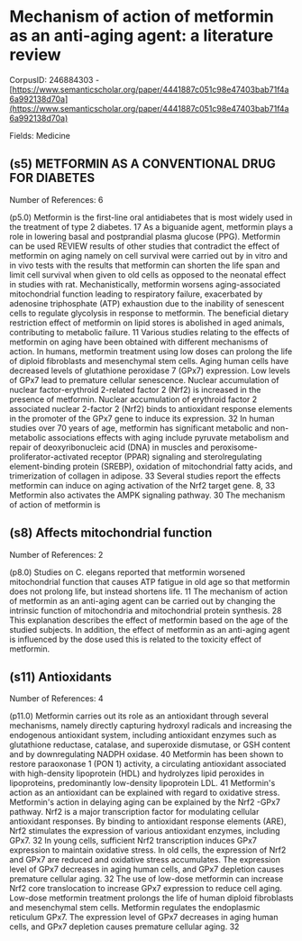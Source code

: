 # Mechanism of action of metformin as an anti-aging agent: a literature review

CorpusID: 246884303 - [https://www.semanticscholar.org/paper/4441887c051c98e47403bab71f4a6a992138d70a](https://www.semanticscholar.org/paper/4441887c051c98e47403bab71f4a6a992138d70a)

Fields: Medicine

## (s5) METFORMIN AS A CONVENTIONAL DRUG FOR DIABETES
Number of References: 6

(p5.0) Metformin is the first-line oral antidiabetes that is most widely used in the treatment of type 2 diabetes. 17 As a biguanide agent, metformin plays a role in lowering basal and postprandial plasma glucose (PPG). Metformin can be used REVIEW results of other studies that contradict the effect of metformin on aging namely on cell survival were carried out by in vitro and in vivo tests with the results that metformin can shorten the life span and limit cell survival when given to old cells as opposed to the neonatal effect in studies with rat. Mechanistically, metformin worsens aging-associated mitochondrial function leading to respiratory failure, exacerbated by adenosine triphosphate (ATP) exhaustion due to the inability of senescent cells to regulate glycolysis in response to metformin. The beneficial dietary restriction effect of metformin on lipid stores is abolished in aged animals, contributing to metabolic failure. 11 Various studies relating to the effects of metformin on aging have been obtained with different mechanisms of action. In humans, metformin treatment using low doses can prolong the life of diploid fibroblasts and mesenchymal stem cells. Aging human cells have decreased levels of glutathione peroxidase 7 (GPx7) expression. Low levels of GPx7 lead to premature cellular senescence. Nuclear accumulation of nuclear factor-erythroid 2-related factor 2 (Nrf2) is increased in the presence of metformin. Nuclear accumulation of erythroid factor 2 associated nuclear 2-factor 2 (Nrf2) binds to antioxidant response elements in the promoter of the GPx7 gene to induce its expression. 32 In human studies over 70 years of age, metformin has significant metabolic and non-metabolic associations effects with aging include pyruvate metabolism and repair of deoxyribonucleic acid (DNA) in muscles and peroxisome-proliferator-activated receptor (PPAR) signaling and sterolregulating element-binding protein (SREBP), oxidation of mitochondrial fatty acids, and trimerization of collagen in adipose. 33 Several studies report the effects metformin can induce on aging activation of the Nrf2 target gene. 8, 33 Metformin also activates the AMPK signaling pathway. 30 The mechanism of action of metformin is 
## (s8) Affects mitochondrial function
Number of References: 2

(p8.0) Studies on C. elegans reported that metformin worsened mitochondrial function that causes ATP fatigue in old age so that metformin does not prolong life, but instead shortens life. 11 The mechanism of action of metformin as an anti-aging agent can be carried out by changing the intrinsic function of mitochondria and mitochondrial protein synthesis. 28 This explanation describes the effect of metformin based on the age of the studied subjects. In addition, the effect of metformin as an anti-aging agent is influenced by the dose used this is related to the toxicity effect of metformin.
## (s11) Antioxidants
Number of References: 4

(p11.0) Metformin carries out its role as an antioxidant through several mechanisms, namely directly capturing hydroxyl radicals and increasing the endogenous antioxidant system, including antioxidant enzymes such as glutathione reductase, catalase, and superoxide dismutase, or GSH content and by downregulating NADPH oxidase. 40 Metformin has been shown to restore paraoxonase 1 (PON 1) activity, a circulating antioxidant associated with high-density lipoprotein (HDL) and hydrolyzes lipid peroxides in lipoproteins, predominantly low-density lipoprotein LDL. 41 Metformin's action as an antioxidant can be explained with regard to oxidative stress. Metformin's action in delaying aging can be explained by the Nrf2 -GPx7 pathway. Nrf2 is a major transcription factor for modulating cellular antioxidant responses. By binding to antioxidant response elements (ARE), Nrf2 stimulates the expression of various antioxidant enzymes, including GPx7. 32 In young cells, sufficient Nrf2 transcription induces GPx7 expression to maintain oxidative stress. In old cells, the expression of Nrf2 and GPx7 are reduced and oxidative stress accumulates. The expression level of GPx7 decreases in aging human cells, and GPx7 depletion causes premature cellular aging. 32 The use of low-dose metformin can increase Nrf2 core translocation to increase GPx7 expression to reduce cell aging. Low-dose metformin treatment prolongs the life of human diploid fibroblasts and mesenchymal stem cells. Metformin regulates the endoplasmic reticulum GPx7. The expression level of GPx7 decreases in aging human cells, and GPx7 depletion causes premature cellular aging. 32
